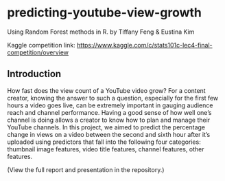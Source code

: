 # predicting-youtube-view-growth
Using Random Forest methods in R. by Tiffany Feng & Eustina Kim

Kaggle competition link: https://www.kaggle.com/c/stats101c-lec4-final-competition/overview


## Introduction

How fast does the view count of a YouTube video grow? For a content creator, knowing the answer to such a question, especially for the first few hours a video goes live, can be extremely important in gauging audience reach and channel performance. Having a good sense of how well one’s channel is doing allows a creator to know how to plan and manage their YouTube channels. In this project, we aimed to predict the percentage change in views on a video between the second and sixth hour after it’s uploaded using predictors that fall into the following four categories: thumbnail image features, video title features, channel features, other features.

(View the full report and presentation in the repository.)
